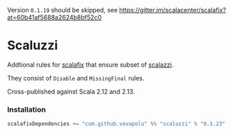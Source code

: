 Version `0.1.19` should be skipped, see https://gitter.im/scalacenter/scalafix?at=60b41af5688a2624b8bf52c0

# Scaluzzi

Addtional rules for [scalafix](https://github.com/scalacenter/scalafix) that ensure subset of [scalazzi](https://github.com/scalaz/scalazzi). 

They consist of `Disable` and `MissingFinal` rules. 

Cross-published against Scala 2.12 and 2.13.

### Installation 

```sbt
scalafixDependencies += "com.github.vovapolu" %% "scaluzzi" % "0.1.23"
```

